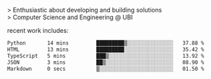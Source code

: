 
<!--<img width="1415" height="100" alt="blu" src="https://github.com/rdsilva01/rdsilva01/assets/101207588/deb060e5-d035-4f09-b511-e3f50605b207">-->

\> Enthusiastic about developing and building solutions <br>
\> Computer Science and Engineering @ UBI

<!-- <a href="https://www.rodrigosilva.live/">personal website</a> 🏁 -->

<!-- ![](https://komarev.com/ghpvc/?username=rdsilva01) -->

recent work includes:
<!--START_SECTION:waka-->

```txt
Python       14 mins         █████████▒░░░░░░░░░░░░░░░   37.88 %
HTML         13 mins         █████████░░░░░░░░░░░░░░░░   35.42 %
TypeScript   5 mins          ███▒░░░░░░░░░░░░░░░░░░░░░   13.92 %
JSON         3 mins          ██▒░░░░░░░░░░░░░░░░░░░░░░   08.90 %
Markdown     0 secs          ▒░░░░░░░░░░░░░░░░░░░░░░░░   01.50 %
```

<!--END_SECTION:waka-->

